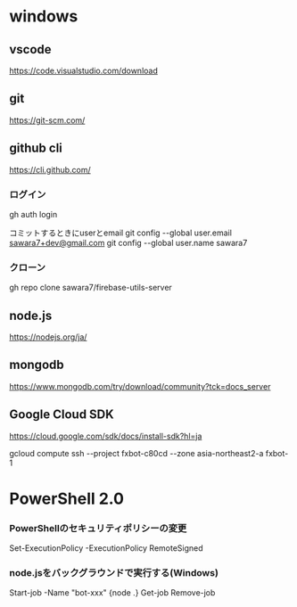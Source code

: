 # windows

## vscode
https://code.visualstudio.com/download

## git
https://git-scm.com/

## github cli
https://cli.github.com/

### ログイン
gh auth login

コミットするときにuserとemail
git config --global user.email sawara7+dev@gmail.com
git config --global user.name sawara7

### クローン
gh repo clone sawara7/firebase-utils-server

## node.js
https://nodejs.org/ja/

## mongodb
https://www.mongodb.com/try/download/community?tck=docs_server

## Google Cloud SDK
https://cloud.google.com/sdk/docs/install-sdk?hl=ja

gcloud compute ssh --project fxbot-c80cd --zone asia-northeast2-a fxbot-1

# PowerShell 2.0
### PowerShellのセキュリティポリシーの変更
Set-ExecutionPolicy -ExecutionPolicy RemoteSigned

### node.jsをバックグラウンドで実行する(Windows)
Start-job -Name "bot-xxx" {node .}
Get-job
Remove-job

